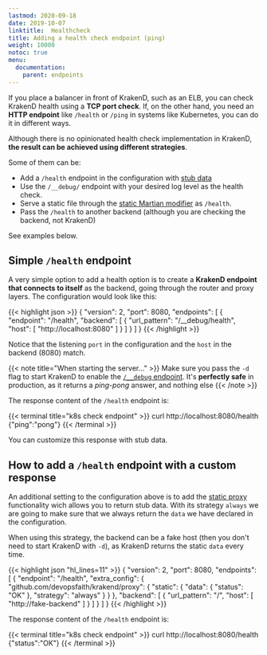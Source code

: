 ```yaml
---
lastmod: 2020-09-18
date: 2019-10-07
linktitle:  Healthcheck
title: Adding a health check endpoint (ping)
weight: 10000
notoc: true
menu:
  documentation:
    parent: endpoints
---
```


If you place a balancer in front of KrakenD, such as an ELB, you can check KrakenD health using a **TCP port check**. If, on the other hand, you need an **HTTP endpoint** like `/health` or `/ping` in systems like Kubernetes, you can do it in different ways.

Although there is no opinionated health check implementation in KrakenD, **the result can be achieved using different strategies**.

Some of them can be:

- Add a `/health` endpoint in the configuration with [stub data](/docs/endpoints/static-proxy/)
- Use the `/__debug/` endpoint with your desired log level as the health check.
- Serve a static file through the [static Martian modifier](/docs/backends/martian/) as `/health`.
- Pass the `/health` to another backend (although you are checking the backend, not KrakenD)

See examples below.

## Simple `/health` endpoint
A very simple option to add a health option is to create a **KrakenD endpoint that connects to itself** as the backend, going through the router and proxy layers. The configuration would look like this:

{{< highlight json >}}
    {
        "version": 2,
        "port": 8080,
        "endpoints": [
        {
            "endpoint": "/health",
            "backend": [
            {
                "url_pattern": "/__debug/health",
                "host": [
                    "http://localhost:8080"
                ]
            }
            ]
        }
        ]
    }
{{< /highlight >}}

Notice that the listening `port` in the configuration and the `host` in the backend (8080) match.

{{< note title="When starting the server..." >}}
Make sure you pass the `-d` flag to start KrakenD to enable the [`/__debug` endpoint](/docs/endpoints/debug-endpoint/). It's **perfectly safe** in production, as it returns a *ping-pong* answer, and nothing else
{{< /note >}}

The response content of the `/health` endpoint is:

{{< terminal title="k8s check endpoint" >}}
curl http://localhost:8080/health
{"ping":"pong"}
{{< /terminal >}}

You can customize this response with stub data.

## How to add a `/health` endpoint with a custom response
An additional setting to the configuration above is to add the [static proxy](/docs/endpoints/static-proxy/) functionality wich allows you to return stub data. With its strategy `always` we are going to make sure that we always return the `data` we have declared in the configuration.

When using this strategy, the backend can be a fake host (then you don't need to start KrakenD with `-d`), as KrakenD returns the static `data` every time.
 
 {{< highlight json "hl_lines=11" >}}
    {
        "version": 2,
        "port": 8080,
        "endpoints": [
        {
            "endpoint": "/health",
            "extra_config": {
            "github.com/devopsfaith/krakend/proxy": {
                "static": {
                "data": {
                    "status": "OK"
                },
                "strategy": "always"
                }
            }
            },
            "backend": [
            {
                "url_pattern": "/",
                "host": [
                    "http://fake-backend"
                ]
            }
            ]
        }
        ]
    }
{{< /highlight >}}

The response content of the `/health` endpoint is:

{{< terminal title="k8s check endpoint" >}}
curl http://localhost:8080/health
{"status":"OK"}
{{< /terminal >}}
